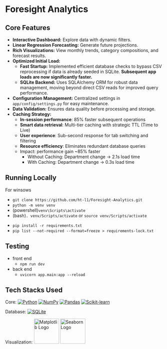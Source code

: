 # Foresight Analytics

## Core Features

* **Interactive Dashboard:** Explore  data with dynamic filters.
* **Linear Regression Forecasting:** Generate future projections.
* **Rich Visualizations:** View monthly trends, category compositions, and forecast results.
* **Optimized Initial Load:**
    * **Fast Startup:** Implemented efficient database checks to bypass CSV reprocessing if data is already seeded in SQLite. **Subsequent app loads are now significantly faster.**
    * **SQLite Backend:** Uses SQLAlchemy ORM for robust data management, moving beyond direct CSV reads for improved query performance.
* **Configuration Management:** Centralized settings in `app/config/settings.py` for easy maintenance.
* **Data Validation:** Ensures data quality before processing and storage.
* **Caching Strategy:**
    - **In-session performance**: 85% faster subsequent operations
    - **Smart data retrieval**: Multi-tier caching with strategic TTL (Time to Live)
    - **User experience**: Sub-second response for tab switching and filtering
    - **Resource efficiency**: Eliminates redundant database queries
    - Impact: performance gain ~85% faster
        - Without Caching: Department change → 2.1s load time
        - With Caching: Department change → 0.3s load time

## Running Locally
For winsows
- `git clone https://github.com/ht-l1/Foresight-Analytics.git`
- `python -m venv venv`
- (powershell)`venv\Scripts\activate`
- (bash)`. venv/Scripts/activate` or `source venv/Scripts/activate`

<!-- install & save the locked version -->
- `pip install -r requirements.txt`
- `pip list --not-required --format=freeze > requirements-lock.txt`

## Testing
- front end
    - `npm run dev`
- back end
    -  `uvicorn app.main:app --reload`

## Tech Stacks Used
<!-- https://github.com/inttter/md-badges -->
Core: 
[![Python](https://img.shields.io/badge/Python-3776AB?logo=python&logoColor=fff)](#)
[![NumPy](https://img.shields.io/badge/NumPy-4DABCF?logo=numpy&logoColor=fff)](#)
[![Pandas](https://img.shields.io/badge/Pandas-150458?logo=pandas&logoColor=fff)](#)
[![Scikit-learn](https://img.shields.io/badge/-scikit--learn-%23F7931E?logo=scikit-learn&logoColor=white)](#)

Database:
[![SQLite](https://img.shields.io/badge/SQLite-%2307405e.svg?logo=sqlite&logoColor=white)](#)

Visualization: <img src="https://matplotlib.org/_static/logo2.svg" width="80" alt="Matplotlib Logo">
<img src="https://raw.githubusercontent.com/mwaskom/seaborn/master/doc/_static/logo-wide-lightbg.svg" width="80" alt="Seaborn Logo">
<!-- [![Matplotlib](https://custom-icon-badges.demolab.com/badge/Matplotlib-71D291?logo=matplotlib&logoColor=fff)](#) -->
